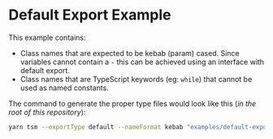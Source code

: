 # Default Export Example

This example contains:

- Class names that are expected to be kebab (param) cased. Since variables cannot contain a `-` this can be achieved using an interface with default export.
- Class names that are TypeScript keywords (eg: `while`) that cannot be used as named constants.

The command to generate the proper type files would look like this (_in the root of this repository_):

```bash
yarn tsm --exportType default --nameFormat kebab "examples/default-export/**/*.scss"
```
